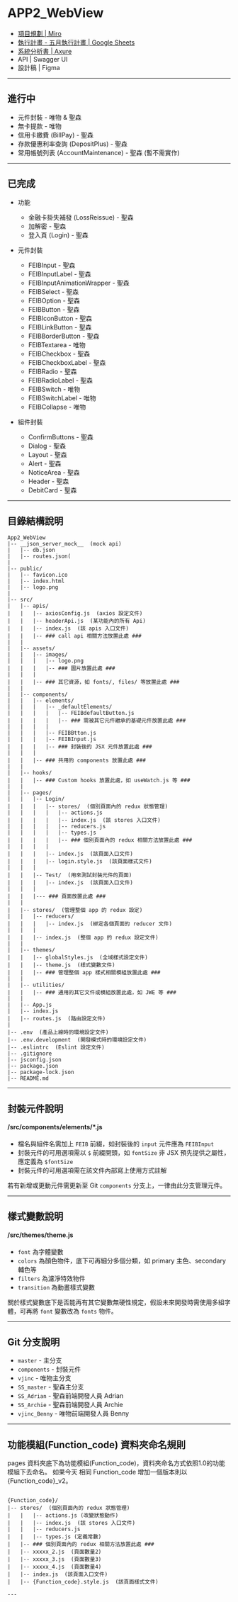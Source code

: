 # APP2_WebView

- [項目規劃 | Miro](https://miro.com/app/board/o9J_laeZLto=/)
- [執行計畫 - 五月執行計畫 | Google Sheets](https://docs.google.com/spreadsheets/d/1cTYmOp07_f6_CwY3X05aFmljbC-mBkLQIU-WAJni-f0/edit#gid=288572326)
- [系統分析書 | Axure](https://wi87pn.axshare.com/)
- API | Swagger UI
- 設計稿 | Figma

---

## 進行中
- 元件封裝 - 唯物 & 聖森
- 無卡提款 - 唯物
- 信用卡繳費 (BillPay) - 聖森
- 存款優惠利率查詢 (DepositPlus) - 聖森
- 常用帳號列表 (AccountMaintenance) - 聖森 (暫不需實作)

---

## 已完成
- 功能
  - 金融卡掛失補發 (LossReissue) - 聖森
  - 加解密 - 聖森
  - 登入頁 (Login) - 聖森
  

- 元件封裝
  - FEIBInput - 聖森
  - FEIBInputLabel - 聖森
  - FEIBInputAnimationWrapper - 聖森
  - FEIBSelect - 聖森
  - FEIBOption - 聖森
  - FEIBButton - 聖森
  - FEIBIconButton - 聖森
  - FEIBLinkButton - 聖森
  - FEIBBorderButton - 聖森
  - FEIBTextarea - 唯物
  - FEIBCheckbox - 聖森
  - FEIBCheckboxLabel - 聖森
  - FEIBRadio - 聖森
  - FEIBRadioLabel - 聖森
  - FEIBSwitch - 唯物
  - FEIBSwitchLabel - 唯物
  - FEIBCollapse - 唯物


- 組件封裝
  - ConfirmButtons - 聖森
  - Dialog - 聖森
  - Layout - 聖森
  - Alert - 聖森
  - NoticeArea - 聖森
  - Header - 聖森
  - DebitCard - 聖森

---

## 目錄結構說明
```
App2_WebView
|-- __json_server_mock__  (mock api)
|   |-- db.json
|   |-- routes.json(
|
|-- public/
|   |-- favicon.ico
|   |-- index.html
|   |-- logo.png
|
|-- src/
|   |-- apis/
|   |   |-- axiosConfig.js  (axios 設定文件)
|   |   |-- headerApi.js  (某功能內的所有 Api)
|   |   |-- index.js  (該 apis 入口文件)
|   |   |-- ### call api 相關方法放置此處 ###
|   |
|   |-- assets/
|   |   |-- images/
|   |   |   |-- logo.png
|   |   |   |-- ### 圖片放置此處 ###
|   |   |   
|   |   |-- ### 其它資源，如 fonts/, files/ 等放置此處 ###
|   |
|   |-- components/
|   |   |-- elements/
|   |   |   |-- _defaultElements/
|   |   |   |   |-- FEIBdefaultButton.js
|   |   |   |   |-- ### 需被其它元件繼承的基礎元件放置此處 ###
|   |   |   |
|   |   |   |-- FEIBBtton.js
|   |   |   |-- FEIBInput.js
|   |   |   |-- ### 封裝後的 JSX 元件放置此處 ###
|   |   |
|   |   |-- ### 共用的 components 放置此處 ###
|   |
|   |-- hooks/
|   |   |-- ### Custom hooks 放置此處，如 useWatch.js 等 ### 
|   |
|   |-- pages/
|   |   |-- Login/
|   |   |   |-- stores/  (個別頁面內的 redux 狀態管理)
|   |   |   |   |-- actions.js
|   |   |   |   |-- index.js  (該 stores 入口文件)
|   |   |   |   |-- reducers.js
|   |   |   |   |-- types.js
|   |   |   |   |-- ### 個別頁面內的 redux 相關方法放置此處 ###
|   |   |   |
|   |   |   |-- index.js  (該頁面入口文件)
|   |   |   |-- login.style.js  (該頁面樣式文件)
|   |   |
|   |   |-- Test/  (用來測試封裝元件的頁面)
|   |   |   |-- index.js  (該頁面入口文件)
|   |   |
|   |   |--- ### 頁面放置此處 ###
|   |   
|   |-- stores/  (管理整個 app 的 redux 設定)
|   |   |-- reducers/
|   |   |   |-- index.js  (綁定各個頁面的 reducer 文件)
|   |   |
|   |   |-- index.js  (整個 app 的 redux 設定文件)
|   |
|   |-- themes/
|   |   |-- globalStyles.js  (全域樣式設定文件)
|   |   |-- theme.js  (樣式變數文件)
|   |   |-- ### 管理整個 app 樣式相關模組放置此處 ###
|   |
|   |-- utilities/
|   |   |-- ### 通用的其它文件或模組放置此處，如 JWE 等 ###
|   |
|   |-- App.js
|   |-- index.js
|   |-- routes.js  (路由設定文件)
|
|-- .env  (產品上線時的環境設定文件)
|-- .env.development  (開發模式時的環境設定文件)
|-- .eslintrc  (Eslint 設定文件)
|-- .gitignore
|-- jsconfig.json
|-- package.json
|-- package-lock.json
|-- README.md
```

---

## 封裝元件說明
#### /src/components/elements/*.js
- 檔名與組件名需加上 `FEIB` 前綴，如封裝後的 `input` 元件應為 `FEIBInput`
- 封裝元件的可用選項需以 `$` 前綴開頭，如 `fontSize` 非 JSX 預先提供之屬性，應定義為 `$fontSize`
- 封裝元件的可用選項需在該文件內部寫上使用方式註解
  
若有新增或更動元件需更新至 Git `components` 分支上，一律由此分支管理元件。

---

## 樣式變數說明
#### /src/themes/theme.js
- `font` 為字體變數
- `colors` 為顏色物件，底下可再細分多個分類，如 primary 主色、secondary 輔色等
- `filters` 為濾淨特效物件
- `transition` 為動畫樣式變數

關於樣式變數底下是否能再有其它變數無硬性規定，假設未來開發時需使用多組字體，可再將 `font` 變數改為 `fonts` 物件。

---

## Git 分支說明
- `master` - 主分支
- `components` - 封裝元件
- `vjinc` - 唯物主分支
- `SS_master` - 聖森主分支
- `SS_Adrian` - 聖森前端開發人員 Adrian
- `SS_Archie` - 聖森前端開發人員 Archie
- `vjinc_Benny` - 唯物前端開發人員 Benny

---

## 功能模組(Function_code) 資料夾命名規則
pages 資料夾底下為功能模組(Function_code)，資料夾命名方式依照1.0的功能模組下去命名。
如果今天 相同 Function_code 增加一個版本則以 {Function_code}_v2。
```

{Function_code}/
|-- stores/  (個別頁面內的 redux 狀態管理)
|   |   |-- actions.js (改變狀態動作)
|   |   |-- index.js  (該 stores 入口文件)
|   |   |-- reducers.js 
|   |   |-- types.js (定義常數)
|   |-- ### 個別頁面內的 redux 相關方法放置此處 ###
|   |-- xxxxx_2.js  (頁面數量2)
|   |-- xxxxx_3.js  (頁面數量3)
|   |-- xxxxx_4.js  (頁面數量4)
|   |-- index.js  (該頁面入口文件)
|   |-- {Function_code}.style.js  (該頁面樣式文件)

---
```
